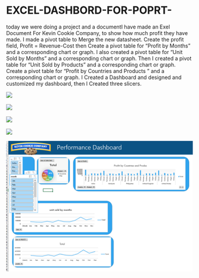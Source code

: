 # EXCEL-DASHBORD-FOR-POPRT-
today we were doing a project and a documentI have made an Exel Document For Kevin Cookie Company, to show how much profit they have made. I made a pivot table to Merge the new datasheet. Create the profit field, Profit = Revenue-Cost then Create a pivot table for “Profit by Months” and a corresponding chart or graph. I also created a pivot table for “Unit Sold by Months” and a corresponding chart or graph. Then I created a pivot table for “Unit Sold by Products” and a corresponding chart or graph. Create a pivot table for “Profit by Countries and Products ” and a corresponding chart or graph. I Created a Dashboard and designed and customized my dashboard, then I Created three slicers.

![](Sources/ProfitBYMonth.png)

![](Sources/Profitbycountriesandproduct.png)

![](Sources/UnitSoldByprofit.png)

![](Sources/Unitsoldbyproduct.png)

![](sources/Dashboard.png)

